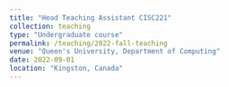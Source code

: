 ```yaml
---
title: "Head Teaching Assistant CISC221"
collection: teaching
type: "Undergraduate course"
permalink: /teaching/2022-fall-teaching
venue: "Queen's University, Department of Computing"
date: 2022-09-01
location: "Kingston, Canada"
---
```

